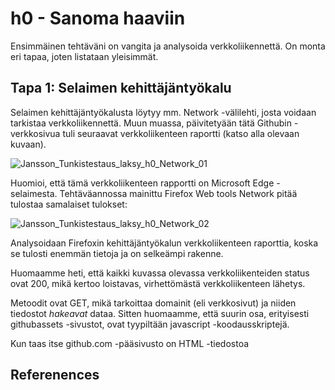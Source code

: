 # h0 - Sanoma haaviin

Ensimmäinen tehtäväni on vangita ja analysoida verkkoliikennettä. On monta eri tapaa, joten listataan yleisimmät.

## Tapa 1: Selaimen kehittäjäntyökalu

Selaimen kehittäjäntyökalusta löytyy mm. Network -välilehti, josta voidaan tarkistaa verkkoliikennettä. Muun muassa, päivitetyään tätä Githubin -verkkosivua tuli seuraavat verkkoliikenteen raportti (katso alla olevaan kuvaan).

![Jansson_Tunkistestaus_laksy_h0_Network_01](https://github.com/user-attachments/assets/9391fd27-0259-42f0-9903-3258a4782dcc)

Huomioi, että tämä verkkoliikenteen rapportti on Microsoft Edge -selaimesta. Tehtäväannossa mainittu Firefox Web tools Network pitää tulostaa samalaiset tulokset:

![Jansson_Tunkistestaus_laksy_h0_Network_02](https://github.com/user-attachments/assets/22567129-d1b0-4e0e-aee0-ee7988320e0a)

Analysoidaan Firefoxin kehittäjäntyökalun verkkoliikenteen raporttia, koska se tulosti enemmän tietoja ja on selkeämpi rakenne.

Huomaamme heti, että kaikki kuvassa olevassa verkkoliikenteiden status ovat 200, mikä kertoo loistavas, virhettömästä verkkoliikenteen lähetys.

Metoodit ovat GET, mikä tarkoittaa domainit (eli verkkosivut) ja niiden tiedostot *hakeavat* dataa.
Sitten huomaamme, että suurin osa, erityisesti githubassets -sivustot, ovat tyypiltään javascript -koodausskriptejä.

Kun taas itse github.com -pääsivusto on HTML -tiedostoa 

## Referenences


